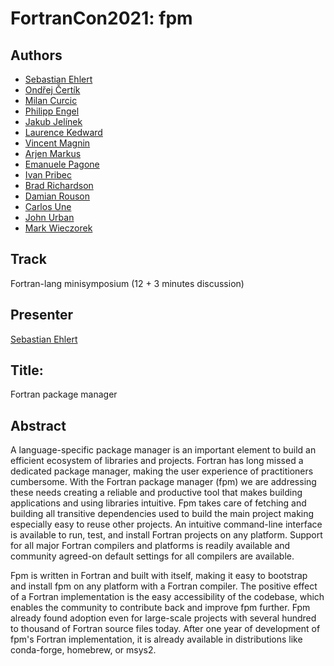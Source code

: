 # FortranCon2021: fpm

## Authors

- [Sebastian Ehlert](https://github.com/awvwgk)
- [Ondřej Čertík](https://github.com/certik)
- [Milan Curcic](https://github.com/milancurcic)
- [Philipp Engel](https://github.com/interkosmos)
- [Jakub Jelínek](https://github.com/kubajj)
- [Laurence Kedward](https://github.com/lkedward)
- [Vincent Magnin](https://github.com/vmagnin)
- [Arjen Markus](https://github.com/arjenmarkus)
- [Emanuele Pagone](https://github.com/epagone)
- [Ivan Pribec](https://github.com/ivan-pi)
- [Brad Richardson](https://github.com/everythingfunctional)
- [Damian Rouson](https://github.com/rouson)
- [Carlos Une](https://github.com/brocolis)
- [John Urban](https://github.com/urbanjost)
- [Mark Wieczorek](https://github.com/MarkWieczorek)

## Track

Fortran-lang minisymposium (12 + 3 minutes discussion)

## Presenter

[Sebastian Ehlert](https://github.com/awvwgk)

## Title:

Fortran package manager

## Abstract

A language-specific package manager is an important element to build an efficient ecosystem of libraries and projects.
Fortran has long missed a dedicated package manager, making the user experience of practitioners cumbersome.
With the Fortran package manager (fpm) we are addressing these needs creating a reliable and productive tool that makes building applications and using libraries intuitive.
Fpm takes care of fetching and building all transitive dependencies used to build the main project making especially easy to reuse other projects.
An intuitive command-line interface is available to run, test, and install Fortran projects on any platform.
Support for all major Fortran compilers and platforms is readily available and community agreed-on default settings for all compilers are available.

Fpm is written in Fortran and built with itself, making it easy to bootstrap and install fpm on any platform with a Fortran compiler.
The positive effect of a Fortran implementation is the easy accessibility of the codebase, which enables the community to contribute back and improve fpm further.
Fpm already found adoption even for large-scale projects with several hundred to thousand of Fortran source files today.
After one year of development of fpm's Fortran implementation, it is already available in distributions like conda-forge, homebrew, or msys2.
